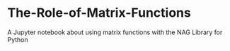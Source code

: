 # The-Role-of-Matrix-Functions
A Jupyter notebook about using matrix functions with the NAG Library for Python
